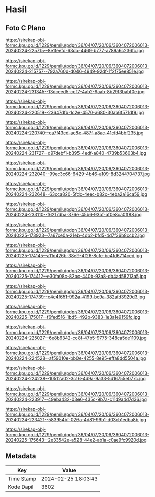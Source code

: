 # Hasil

## Foto C Plano

https://sirekap-obj-formc.kpu.go.id/1229/pemilu/pdpr/36/04/07/20/06/3604072006013-20240224-225715--8e1feefd-63cb-4469-b777-a789a6c236fc.jpg

https://sirekap-obj-formc.kpu.go.id/1229/pemilu/pdpr/36/04/07/20/06/3604072006013-20240224-215757--792a760d-d046-4949-92df-1f2f75ee851e.jpg

https://sirekap-obj-formc.kpu.go.id/1229/pemilu/pdpr/36/04/07/20/06/3604072006013-20240224-231345--13dceed5-ccf7-4ab2-9aab-8b29f3babf0e.jpg

https://sirekap-obj-formc.kpu.go.id/1229/pemilu/pdpr/36/04/07/20/06/3604072006013-20240224-220519--23647dfb-1c2e-4570-a680-30ab6f571df9.jpg

https://sirekap-obj-formc.kpu.go.id/1229/pemilu/pdpr/36/04/07/20/06/3604072006013-20240224-220740--ea7f43cd-ae8e-487f-a8ac-41cfd4bbf235.jpg

https://sirekap-obj-formc.kpu.go.id/1229/pemilu/pdpr/36/04/07/20/06/3604072006013-20240224-231727--d97debf1-b395-4edf-a840-4739b53603b4.jpg

https://sirekap-obj-formc.kpu.go.id/1229/pemilu/pdpr/36/04/07/20/06/3604072006013-20240224-232040--99ec3c66-6429-4b46-a109-8d3244704737.jpg

https://sirekap-obj-formc.kpu.go.id/1229/pemilu/pdpr/36/04/07/20/06/3604072006013-20240224-232648--63cca820-5fdc-4eec-b82c-4eba2a16ca59.jpg

https://sirekap-obj-formc.kpu.go.id/1229/pemilu/pdpr/36/04/07/20/06/3604072006013-20240224-233110--f6217dba-376e-45b6-93bf-af0e8ca0ff88.jpg

https://sirekap-obj-formc.kpu.go.id/1229/pemilu/pdpr/36/04/07/20/06/3604072006013-20240225-173923--7a67ce0a-21eb-4db2-bfd5-4d7f36b8ccb2.jpg

https://sirekap-obj-formc.kpu.go.id/1229/pemilu/pdpr/36/04/07/20/06/3604072006013-20240225-174145--a11d426b-38e9-4f26-8cfe-bc4fd6714ced.jpg

https://sirekap-obj-formc.kpu.go.id/1229/pemilu/pdpr/36/04/07/20/06/3604072006013-20240225-174412--e30fa08c-82bc-440b-93a8-db4ad58213a5.jpg

https://sirekap-obj-formc.kpu.go.id/1229/pemilu/pdpr/36/04/07/20/06/3604072006013-20240225-174739--c4e4f651-992a-4199-bc9a-382afd3929d3.jpg

https://sirekap-obj-formc.kpu.go.id/1229/pemilu/pdpr/36/04/07/20/06/3604072006013-20240225-175017--f6fed516-1bd5-492b-9383-1e3a1e9159fc.jpg

https://sirekap-obj-formc.kpu.go.id/1229/pemilu/pdpr/36/04/07/20/06/3604072006013-20240224-225027--6e8b6342-cc8f-47b5-9775-348ca5de1109.jpg

https://sirekap-obj-formc.kpu.go.id/1229/pemilu/pdpr/36/04/07/20/06/3604072006013-20240224-224528--af59010e-bb0e-4255-8e95-effa8dd5504a.jpg

https://sirekap-obj-formc.kpu.go.id/1229/pemilu/pdpr/36/04/07/20/06/3604072006013-20240224-224238--10512a02-3c16-4d9a-9a33-5d16755e077c.jpg

https://sirekap-obj-formc.kpu.go.id/1229/pemilu/pdpr/36/04/07/20/06/3604072006013-20240224-223917--49eba432-03e6-435c-9b7a-c11d9a4d7d36.jpg

https://sirekap-obj-formc.kpu.go.id/1229/pemilu/pdpr/36/04/07/20/06/3604072006013-20240224-223421--583954bf-026a-4d81-99b1-d03cb1edba8b.jpg

https://sirekap-obj-formc.kpu.go.id/1229/pemilu/pdpr/36/04/07/20/06/3604072006013-20240225-175643--2e33542e-a528-44e2-ab1a-c0ae9fc9920d.jpg


## Metadata

| Key        | Value               |
| ---------- | ------------------- |
| Time Stamp | 2024-02-25 18:03:43 |
| Kode Dapil | 3602                |



